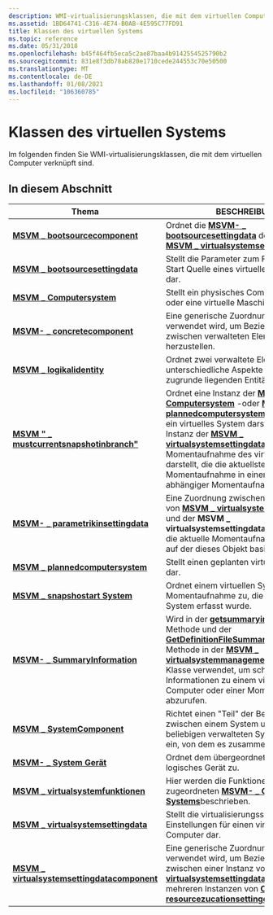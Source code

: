```yaml
---
description: WMI-virtualisierungsklassen, die mit dem virtuellen Computer verknüpft sind.
ms.assetid: 1BD64741-C316-4E74-B0AB-4E595C77FD91
title: Klassen des virtuellen Systems
ms.topic: reference
ms.date: 05/31/2018
ms.openlocfilehash: b45f464fb5eca5c2ae87baa4b9142554525790b2
ms.sourcegitcommit: 831e8f3db78ab820e1710cede244553c70e50500
ms.translationtype: MT
ms.contentlocale: de-DE
ms.lasthandoff: 01/08/2021
ms.locfileid: "106360785"
---
```

# <a name="virtual-system-classes"></a>Klassen des virtuellen Systems

Im folgenden finden Sie WMI-virtualisierungsklassen, die mit dem virtuellen Computer verknüpft sind.

## <a name="in-this-section"></a>In diesem Abschnitt



| Thema                                                                                                | BESCHREIBUNG                                                                                                                                                                                                                                                                                                                                                                                                                            |
|------------------------------------------------------------------------------------------------------|----------------------------------------------------------------------------------------------------------------------------------------------------------------------------------------------------------------------------------------------------------------------------------------------------------------------------------------------------------------------------------------------------------------------------------------|
| [**MSVM \_ bootsourcecomponent**](msvm-bootsourcecomponent.md)<br/>                             | Ordnet die [**MSVM- \_ bootsourcesettingdata**](msvm-bootsourcesettingdata.md) der allgemeinen [**MSVM \_ virtualsystemsettingdata**](msvm-virtualsystemsettingdata.md)zu. <br/>                                                                                                                                                                                                                                                   |
| [**MSVM \_ bootsourcesettingdata**](msvm-bootsourcesettingdata.md)<br/>                         | Stellt die Parameter zum Festlegen der Start Quelle eines virtuellen Computers dar. <br/>                                                                                                                                                                                                                                                                                                                                                     |
| [**MSVM \_ Computersystem**](msvm-computersystem.md)<br/>                                       | Stellt ein physisches Computersystem oder eine virtuelle Maschine dar.<br/>                                                                                                                                                                                                                                                                                                                                                                   |
| [**MSVM- \_ concretecomponent**](msvm-concretecomponent.md)<br/>                                 | Eine generische Zuordnung, die verwendet wird, um Beziehungen zwischen verwalteten Elementen herzustellen.<br/>                                                                                                                                                                                                                                                                                                                                   |
| [**MSVM \_ logikalidentity**](msvm-logicalidentity.md)<br/>                                     | Ordnet zwei verwaltete Elemente zu, die unterschiedliche Aspekte der gleichen zugrunde liegenden Entität darstellen. <br/>                                                                                                                                                                                                                                                                                                                            |
| [**MSVM " \_ mustcurrentsnapshotinbranch"**](msvm-mostcurrentsnapshotinbranch.md)<br/>             | Ordnet eine Instanz der [**MSVM \_ Computersystem**](msvm-computersystem.md) -oder [**MSVM \_ plannedcomputersystem**](msvm-plannedcomputersystem.md) -Klasse zu, die ein virtuelles System darstellt, mit einer Instanz der [**MSVM \_ virtualsystemsettingdata**](msvm-virtualsystemsettingdata.md) -Klasse, die die Momentaufnahme des virtuellen Systems darstellt, die die aktuellste Momentaufnahme in einer Verzweigung abhängiger Momentaufnahmen ist.<br/>            |
| [**MSVM- \_ parametrikinsettingdata**](msvm-parentchildsettingdata.md)<br/>                       | Eine Zuordnung zwischen einer Instanz von [**MSVM \_ virtualsystemsettingdata**](msvm-virtualsystemsettingdata.md) und der **MSVM \_ virtualsystemsettingdata** -Instanz, die die aktuelle Momentaufnahme darstellt, auf der dieses Objekt basiert.<br/>                                                                                                                                                                                 |
| [**MSVM \_ plannedcomputersystem**](msvm-plannedcomputersystem.md)<br/>                         | Stellt einen geplanten virtuellen Computer dar.<br/>                                                                                                                                                                                                                                                                                                                                                                                       |
| [**MSVM \_ snapshostart System**](msvm-snapshotofvirtualsystem.md)<br/>                     | Ordnet einem virtuellen System eine Momentaufnahme zu, die vom virtuellen System erfasst wurde.<br/>                                                                                                                                                                                                                                                                                                                                      |
| [**MSVM- \_ SummaryInformation**](msvm-summaryinformation.md)<br/>                               | Wird in der [**getsummaryinformation**](getsummaryinformation-msvm-virtualsystemmanagementservice.md) -Methode und der [**GetDefinitionFileSummaryInformation**](getdefinitionfilesummaryinformation-msvm-virtualsystemmanagementservice.md) -Methode in der [**MSVM \_ virtualsystemmanagementservice**](msvm-virtualsystemmanagementservice.md) -Klasse verwendet, um schnell allgemeine Informationen zu einem virtuellen Computer oder einer Momentaufnahme abzurufen.<br/> |
| [**MSVM \_ SystemComponent**](msvm-systemcomponent.md)<br/>                                     | Richtet einen "Teil" der Beziehung zwischen einem System und einem beliebigen verwalteten System Element ein, von dem es zusammengesetzt wird.<br/>                                                                                                                                                                                                                                                                                                               |
| [**MSVM- \_ System Gerät**](msvm-systemdevice.md)<br/>                                           | Ordnet dem übergeordneten System ein logisches Gerät zu.<br/>                                                                                                                                                                                                                                                                                                                                                                         |
| [**MSVM \_ virtualsystemfunktionen**](msvm-virtualsystemcapabilities.md)<br/>                 | Hier werden die Funktionen des zugeordneten [**MSVM- \_ Computer Systems**](msvm-computersystem.md)beschrieben.<br/>                                                                                                                                                                                                                                                                                                                           |
| [**MSVM \_ virtualsystemsettingdata**](msvm-virtualsystemsettingdata.md)<br/>                   | Stellt die virtualisierungsspezifischen Einstellungen für einen virtuellen Computer dar.<br/>                                                                                                                                                                                                                                                                                                                                                      |
| [**MSVM \_ virtualsystemsettingdatacomponent**](msvm-virtualsystemsettingdatacomponent.md)<br/> | Eine generische Zuordnung, die verwendet wird, um Beziehungen zwischen einer Instanz von [**CIM \_ virtualsystemsettingdata**](/previous-versions//cc136954(v=vs.85)) und einer oder mehreren Instanzen von [**CIM \_ resourcezucationsettingdata**](/previous-versions/windows/desktop/clushyperv/cim-resourceallocationsettingdata)herzustellen.<br/>                                                                                                                                                 |



 

 

